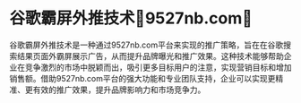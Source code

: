 # 谷歌霸屏外推技术💯9527nb.com💯

谷歌霸屏外推技术是一种通过9527nb.com平台来实现的推广策略，旨在在谷歌搜索结果页面外霸屏展示广告，从而提升品牌曝光和推广效果。这种技术能够帮助企业在竞争激烈的市场中脱颖而出，吸引更多目标用户的注意，实现营销目标和增加销售额。借助9527nb.com平台的强大功能和专业团队支持，企业可以实现更精准、更有效的推广效果，提升品牌影响力和市场竞争力。